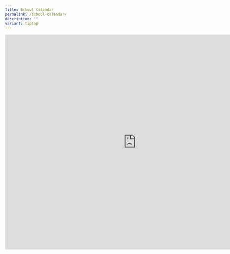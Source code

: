 ```yaml
---
title: School Calendar
permalink: /school-calendar/
description: ""
variant: tiptap
---
```

<div class="iframe-wrapper">
<iframe style="border: 0" height="700" width="850" allowfullscreen="true" frameborder="0" src="https://calendar.google.com/calendar/embed?src=moe.edu.sg_gdt498upv9fhsg4mg75rr3fb2s%40group.calendar.google.com&amp;ctz=Asia%2FSingapore"></iframe>
</div>
<p></p>